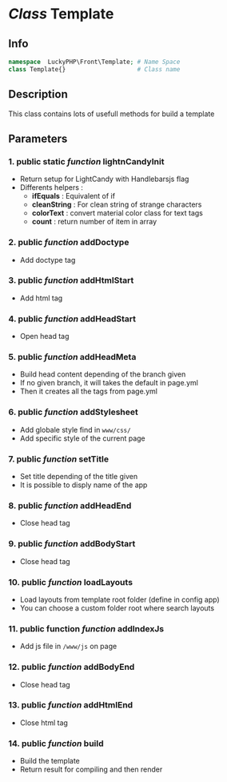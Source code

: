 # ***Class*** **Template**

## Info

```php
namespace  LuckyPHP\Front\Template; # Name Space
class Template{}                    # Class name
```

## Description
This class contains lots of usefull methods for build a template

## Parameters

### 1. public static ***function*** **lightnCandyInit**
- Return setup for LightCandy with Handlebarsjs flag
- Differents helpers :
    - **ifEquals** : Equivalent of if
    - **cleanString** : For clean string of strange characters
    - **colorText** : convert material color class for text tags
    - **count** : return number of item in array

### 2. public ***function*** **addDoctype**
- Add doctype tag

### 3. public ***function*** **addHtmlStart**
- Add html tag

### 4. public ***function*** **addHeadStart**
- Open head tag

### 5. public ***function*** **addHeadMeta**
- Build head content depending of the branch given
- If no given branch, it will takes the default in page.yml
- Then it creates all the tags from page.yml

### 6. public ***function*** **addStylesheet**
- Add globale style find in ``www/css/``
- Add specific style of the current page

### 7. public ***function*** **setTitle**
- Set title depending of the title given
- It is possible to disply name of the app

### 8. public ***function*** **addHeadEnd**
- Close head tag

### 9. public ***function*** **addBodyStart**
- Close head tag

### 10. public ***function*** **loadLayouts**
- Load layouts from template root folder (define in config app)
- You can choose a custom folder root where search layouts

### 11. public function ***function*** **addIndexJs**
- Add js file in ``/www/js`` on page

### 12. public ***function*** **addBodyEnd**
- Close head tag

### 13. public ***function*** **addHtmlEnd**
- Close html tag

### 14. public ***function*** **build**
- Build the template
- Return result for compiling and then render